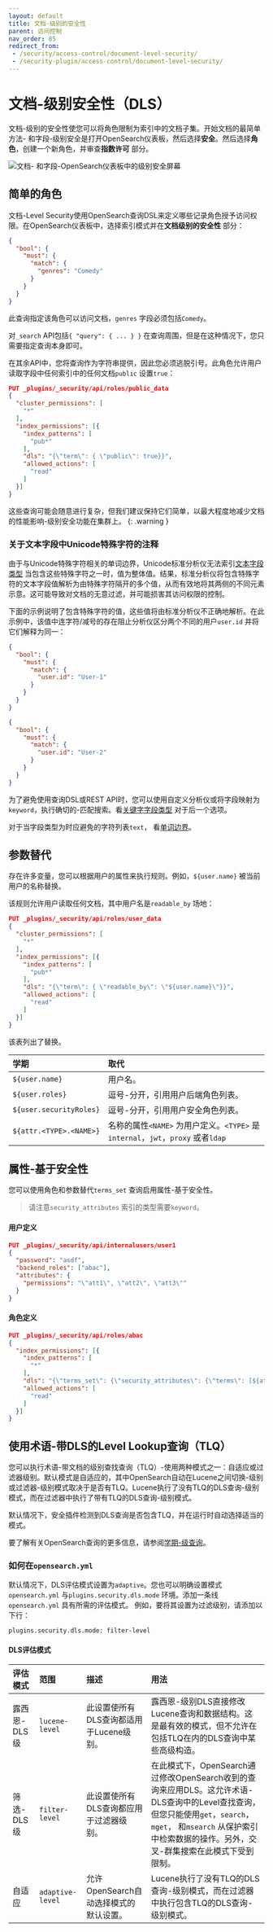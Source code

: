 ```yaml
---
layout: default
title: 文档-级别的安全性
parent: 访问控制
nav_order: 85
redirect_from:
 - /security/access-control/document-level-security/
 - /security-plugin/access-control/document-level-security/
---
```


# 文档-级别安全性（DLS）

文档-级别的安全性使您可以将角色限制为索引中的文档子集。开始文档的最简单方法- 和字段-级别安全是打开OpenSearch仪表板，然后选择**安全**。然后选择**角色**，创建一个新角色，并审查**指数许可** 部分。

![文档- 和字段-OpenSearch仪表板中的级别安全屏幕]({{site.url}}{{site.baseurl}}/images/security-dls.png)


## 简单的角色

文档-Level Security使用OpenSearch查询DSL来定义哪些记录角色授予访问权限。在OpenSearch仪表板中，选择索引模式并在**文档级别的安全性** 部分：

```json
{
  "bool": {
    "must": {
      "match": {
        "genres": "Comedy"
      }
    }
  }
}
```

此查询指定该角色可以访问文档，`genres` 字段必须包括`Comedy`。

对`_search` API包括`{ "query": { ... } }` 在查询周围，但是在这种情况下，您只需要指定查询本身即可。

在其余API中，您将查询作为字符串提供，因此您必须逃脱引号。此角色允许用户读取字段中任何索引中的任何文档`public` 设置`true`：

```json
PUT _plugins/_security/api/roles/public_data
{
  "cluster_permissions": [
    "*"
  ],
  "index_permissions": [{
    "index_patterns": [
      "pub*"
    ],
    "dls": "{\"term\": { \"public\": true}}",
    "allowed_actions": [
      "read"
    ]
  }]
}
```

这些查询可能会随意进行复杂，但我们建议保持它们简单，以最大程度地减少文档的性能影响-级别安全功能在集群上。
{: .warning }

### 关于文本字段中Unicode特殊字符的注释

由于与Unicode特殊字符相关的单词边界，Unicode标准分析仪无法索引[文本字段类型]({{site.url}}{{site.baseurl}}/opensearch/supported-field-types/text/) 当包含这些特殊字符之一时，值为整体值。结果，标准分析仪将包含特殊字符的文本字段值解析为由特殊字符隔开的多个值，从而有效地将其两侧的不同元素示意。这可能导致对文档的无意过滤，并可能损害其访问权限的控制。

下面的示例说明了包含特殊字符的值，这些值将由标准分析仪不正确地解析。在此示例中，该值中连字符/减号的存在阻止分析仪区分两个不同的用户`user.id` 并将它们解释为同一：

```json
{
  "bool": {
    "must": {
      "match": {
        "user.id": "User-1"
      }
    }
  }
}
```

```json
{
  "bool": {
    "must": {
      "match": {
        "user.id": "User-2"
      }
    }
  }
}
```

为了避免使用查询DSL或REST API时，您可以使用自定义分析仪或将字段映射为`keyword`，执行确切的-匹配搜索。看[关键字字段类型]({{site.url}}{{site.baseurl}}/opensearch/supported-field-types/keyword/) 对于后一个选项。

对于当字段类型为时应避免的字符列表`text`， 看[单词边界](https://unicode.org/reports/tr29/#Word_Boundaries)。


## 参数替代

存在许多变量，您可以根据用户的属性来执行规则。例如，`${user.name}` 被当前用户的名称替换。

该规则允许用户读取任何文档，其中用户名是`readable_by` 场地：

```json
PUT _plugins/_security/api/roles/user_data
{
  "cluster_permissions": [
    "*"
  ],
  "index_permissions": [{
    "index_patterns": [
      "pub*"
    ],
    "dls": "{\"term\": { \"readable_by\": \"${user.name}\"}}",
    "allowed_actions": [
      "read"
    ]
  }]
}
```

该表列出了替换。

学期| 取代
:--- | :---
`${user.name}` | 用户名。
`${user.roles}` | 逗号-分开，引用用户后端角色列表。
`${user.securityRoles}` | 逗号-分开，引用用户安全角色列表。
`${attr.<TYPE>.<NAME>}` | 名称的属性`<NAME>` 为用户定义。`<TYPE>` 是`internal`，`jwt`，`proxy` 或者`ldap`


## 属性-基于安全性

您可以使用角色和参数替代`terms_set` 查询启用属性-基于安全性。

> 请注意`security_attributes` 索引的类型需要`keyword`。

#### 用户定义

```json
PUT _plugins/_security/api/internalusers/user1
{
  "password": "asdf",
  "backend_roles": ["abac"],
  "attributes": {
    "permissions": "\"att1\", \"att2\", \"att3\""
  }
}
```

#### 角色定义

```json
PUT _plugins/_security/api/roles/abac
{
  "index_permissions": [{
    "index_patterns": [
      "*"
    ],
    "dls": "{\"terms_set\": {\"security_attributes\": {\"terms\": [${attr.internal.permissions}], \"minimum_should_match_script\": {\"source\": \"doc['security_attributes'].length\"}}}}",
    "allowed_actions": [
      "read"
    ]
  }]
}
```
## 使用术语-带DLS的Level Lookup查询（TLQ）

您可以执行术语-带文档的级别查找查询（TLQ）-使用两种模式之一：自适应或过滤器级别。默认模式是自适应的，其中OpenSearch自动在Lucene之间切换-级别或过滤器-级别模式取决于是否有TLQ。Lucene执行了没有TLQ的DLS查询-级别模式，而在过滤器中执行了带有TLQ的DLS查询-级别模式。

默认情况下，安全插件检测到DLS查询是否包含TLQ，并在运行时自动选择适当的模式。

要了解有关OpenSearch查询的更多信息，请参阅[学期-级查询]({{site.url}}{{site.baseurl}}/query-dsl/term/index/)。

### 如何在`opensearch.yml`

默认情况下，DLS评估模式设置为`adaptive`。您也可以明确设置模式`opensearch.yml` 与`plugins.security.dls.mode` 环境。添加一条线`opensearch.yml` 具有所需的评估模式。
例如，要将其设置为过滤级别，请添加以下行：
```
plugins.security.dls.mode: filter-level
```

#### DLS评估模式

| 评估模式| 范围| 描述| 用法|
:--- | :--- | :--- | :--- |
露西恩-DLS级| `lucene-level` | 此设置使所有DLS查询都适用于Lucene级别。| 露西恩-级别DLS直接修改Lucene查询和数据结构。这是最有效的模式，但不允许在包括TLQ在内的DLS查询中某些高级构造。
筛选-DLS级| `filter-level` | 此设置使所有DLS查询都应用于过滤器级别。| 在此模式下，OpenSearch通过修改OpenSearch收到的查询来应用DLS。这允许术语-DLS查询中的Level查找查询，但您只能使用`get`，`search`，`mget`， 和`msearch` 从保护索引中检索数据的操作。另外，交叉-群集搜索在此模式下受到限制。
自适应| `adaptive-level` | 允许OpenSearch自动选择模式的默认设置。| Lucene执行了没有TLQ的DLS查询-级别模式，而在过滤器中执行包含TLQ的DLS查询- 级别模式。

